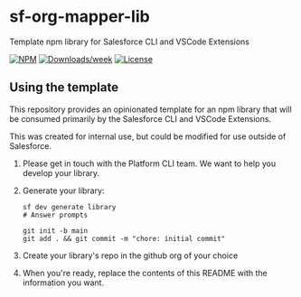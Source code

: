 # sf-org-mapper-lib

Template npm library for Salesforce CLI and VSCode Extensions

[![NPM](https://img.shields.io/npm/v/sf-org-mapper-lib.svg?label=sf-org-mapper-lib)](https://www.npmjs.com/package/sf-org-mapper-lib) [![Downloads/week](https://img.shields.io/npm/dw/sf-org-mapper-lib.svg)](https://npmjs.org/package/sf-org-mapper-lib) [![License](https://img.shields.io/badge/License-Apache--2.0-blue.svg)](https://opensource.org/license/apache-2-0)

## Using the template

This repository provides an opinionated template for an npm library that will be consumed primarily by the Salesforce CLI and VSCode Extensions.

This was created for internal use, but could be modified for use outside of Salesforce.

1. Please get in touch with the Platform CLI team. We want to help you develop your library.
2. Generate your library:

   ```
   sf dev generate library
   # Answer prompts

   git init -b main
   git add . && git commit -m "chore: initial commit"
   ```

3. Create your library's repo in the github org of your choice
4. When you're ready, replace the contents of this README with the information you want.
